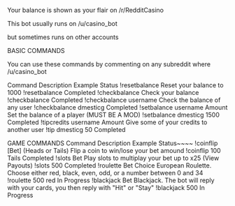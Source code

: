 Your balance is shown as your flair on /r/RedditCasino

This bot usually runs on /u/casino_bot

but sometimes runs on other accounts

BASIC COMMANDS

You can use these commands by commenting on any subreddit where /u/casino_bot


Command 	Description 	Example 	Status
!resetbalance 	Reset your balance to 1000 	!resetbalance 	Completed
!checkbalance 	Check your balance 	!checkbalance 	Completed
!checkbalance username 	Check the balance of any user 	!checkbalance dmesticg 	Completed
!setbalance username Amount 	Set the balance of a player (MUST BE A MOD) 	!setbalance dmesticg 1500 	Completed
!tipcredits username Amount 	Give some of your credits to another user 	!tip dmesticg 50 	Completed

GAME COMMANDS
Command 	Description 	Example 	Status~~~~
!coinflip [Bet] (Heads or Tails) 	Flip a coin to win/lose your bet amound 	!coinflip 100 Tails 	Completed
!slots Bet 	Play slots to multiplay your bet up to x25 (View Payouts) 	!slots 500 	Completed
!roulette Bet Choice 	European Roulette. Choose either red, black, even, odd, or a number between 0 and 34 	!roulette 500 red 	In Progress
!blackjack Bet 	Blackjack. The bot will reply with your cards, you then reply with "Hit" or "Stay" 	!blackjack 500 	In Progress
